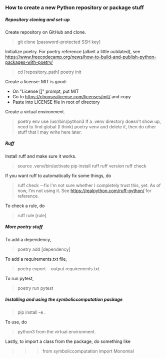 ### How to create a new Python repository or package stuff

##### Repository cloning and set-up

Create repository on GitHub and clone.
> git clone [password-protected SSH key]

Initialize poetry. For poetry reference (albeit a little outdated), see https://www.freecodecamp.org/news/how-to-build-and-publish-python-packages-with-poetry/
> cd [repository_path]
> poetry init

Create a license: MIT is good:
- On "License []" prompt, put MIT
- Go to https://choosealicense.com/licenses/mit/ and copy
- Paste into LICENSE file in root of directory

Create a virtual environment.
> poetry env use /usr/bin/python3
If a .venv directory doesn't show up, need to find global (I think) poetry venv and delete it, then do other stuff that I may write here later.

##### Ruff

Install ruff and make sure it works.
> source .venv/bin/activate
> pip install ruff
> ruff version
> ruff check

If you want ruff to automatically fix some things, do 
> ruff check --fix
I'm not sure whether I completely trust this, yet. As of now, I'm not using it.
See https://realpython.com/ruff-python/ for reference.

To check a rule, do
> ruff rule [rule]

##### More poetry stuff

To add a dependency,
> poetry add [dependency]

To add a requirements.txt file,
> poetry export --output requirements.txt

To run pytest,
> poetry run pytest

##### Installing and using the symboliccomputation package

> pip install -e .

To use, do
> python3
from the virtual environment.

Lastly, to import a class from the package, do something like
>>> from symboliccomputation import Monomial